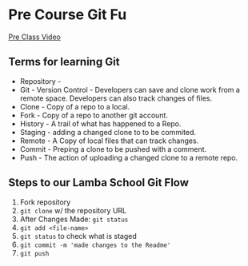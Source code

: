 # Pre Course Git Fu
[Pre Class Video](https://youtu.be/ZihgMcrHOF4)
## Terms for learning Git
 * Repository - 
 * Git - Version Control - Developers can save and clone work from a remote space. Developers can also track changes of files.
 * Clone - Copy of a repo to a local.  
 * Fork - Copy of a repo to another git account.
 * History - A trail of what has happened to a Repo. 
 * Staging - adding a changed clone to to be commited.
 * Remote - A Copy of local files that can track changes.
 * Commit - Preping a clone to be pushed with a comment.
 * Push - The action of uploading a changed clone to a remote repo.

## Steps to our Lamba School Git Flow
1. Fork repository
2. `git clone` w/ the repository URL 
3. After Changes Made: `git status`
4. `git add <file-name>` 
5. `git status` to check what is staged
6. `git commit -m 'made changes to the Readme'`
7. `git push`
